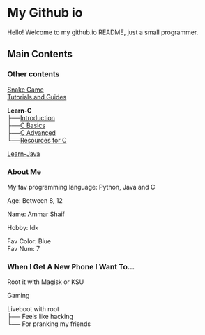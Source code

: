 # My Github io

Hello! Welcome to my github.io README,
just a small programmer.

## Main Contents
### Other contents
[Snake Game](https://deb-svg.github.io/snakegame.html) <br>
[Tutorials and Guides](https://deb-svg.github.io/tutorandguides.html)

**Learn-C** <br>
├──[Introduction](https://deb-svg.github.io/learn-c-introduction.html) <br>
├──[C Basics](https://deb-svg.github.io/learn-c-basics.html) <br>
├──[C Advanced](https://deb-svg.github.io/learn-c-advanced.html) <br>
└──[Resources for C](https://deb-svg.github.io/learn-c-resources.html)

[Learn-Java](https://deb-svg.github.io/learn-jv-intro.html)

### About Me
My fav programming language: Python, Java and C

Age: Between 8, 12

Name: Ammar Shaif

Hobby: Idk

Fav Color: Blue <br>
Fav Num: 7 <br>

### When I Get A New Phone I Want To...
Root it with Magisk or KSU

Gaming

Liveboot with root <br>
├── Feels like hacking <br>
└── For pranking my friends
